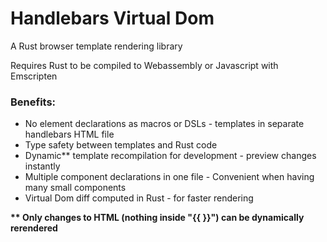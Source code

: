 # Handlebars Virtual Dom

A Rust browser template rendering library

Requires Rust to be compiled to Webassembly or Javascript with Emscripten

### Benefits:
* No element declarations as macros or DSLs - templates in separate handlebars HTML file
* Type safety between templates and Rust code  
* Dynamic** template recompilation for development - preview changes instantly
* Multiple component declarations in one file - Convenient when having many small components
* Virtual Dom diff computed in Rust - for faster rendering

__** Only changes to HTML (nothing inside "{{ }}") can be dynamically rerendered__